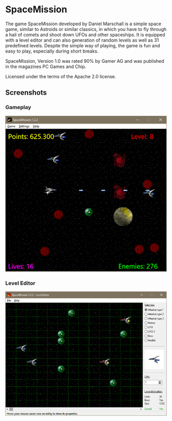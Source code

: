 
# SpaceMission

The game SpaceMission developed by Daniel Marschall is a simple space game, similar to Astroids or similar classics, in which you have to fly through a hail of comets and shoot down UFOs and other spaceships. It is equipped with a level editor and can also generation of random levels as well as 31 predefined levels. Despite the simple way of playing, the game is fun and easy to play, especially during short breaks.

SpaceMission, Version 1.0 was rated 90% by Gamer AG and was published in the magazines PC Games and Chip.

Licensed under the terms of the Apache 2.0 license.

## Screenshots

### Gameplay

![Command line tool](https://raw.githubusercontent.com/danielmarschall/spacemission/master/Screenshot1.png)

### Level Editor

![Command line tool](https://raw.githubusercontent.com/danielmarschall/spacemission/master/Screenshot2.png)
